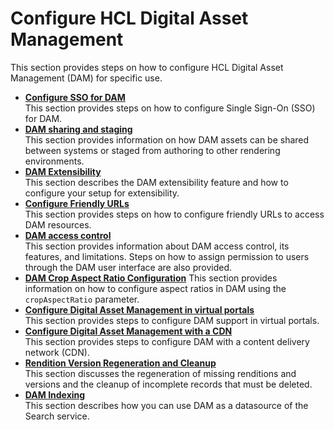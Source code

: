 # Configure HCL Digital Asset Management

This section provides steps on how to configure HCL Digital Asset Management (DAM) for specific use.

- **[Configure SSO for DAM](./configure_dam_sso.md)**  
This section provides steps on how to configure Single Sign-On (SSO) for DAM.
- **[DAM sharing and staging](./staging_dam/index.md)**  
This section provides information on how DAM assets can be shared between systems or staged from authoring to other rendering environments.
- **[DAM Extensibility](./dam_extensibility/dam_extensibility.md)**  
This section describes the DAM extensibility feature and how to configure your setup for extensibility.
- **[Configure Friendly URLs](./configure_dam_friendlyUrl.md)**  
This section provides steps on how to configure friendly URLs to access DAM resources.
- **[DAM access control](../usage/managing_dam/dam_access_control.md)**  
This section provides information about DAM access control, its features, and limitations. Steps on how to assign permission to users through the DAM user interface are also provided.
- **[DAM Crop Aspect Ratio Configuration](./dam_crop_aspect_ratio.md)**
This section provides information on how to configure aspect ratios in DAM using the `cropAspectRatio` parameter.
- **[Configure Digital Asset Management in virtual portals](./Configure_DAM_virtual_portals.md)**  
This section provides steps to configure DAM support in virtual portals.
- **[Configure Digital Asset Management with a CDN](./configure_dam_with_CDN.md)**  
This section provides steps to configure DAM with a content delivery network (CDN).
- **[Rendition Version Regeneration and Cleanup](./rendition_version_regeneration_and_cleanup.md)**  
This section discusses the regeneration of missing renditions and versions and the cleanup of incomplete records that must be deleted.
- **[DAM Indexing](./dam_indexing/index.md)**  
This section describes how you can use DAM as a datasource of the Search service.
